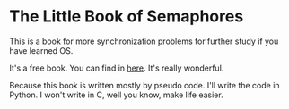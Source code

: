 # The Little Book of Semaphores

This is a book for more synchronization problems for further study if you have
learned OS.

It's a free book. You can find in [here](https://greenteapress.com/wp/semaphores/). It's really wonderful.

Because this book is written mostly by pseudo code. I'll write the code in Python.
I won't write in C, well you know, make life easier.
